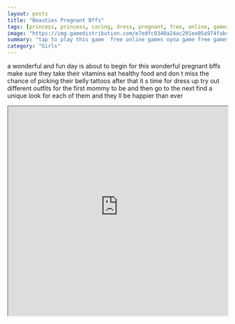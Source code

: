 ```yaml
---
layout: posts
title: "Beauties Pregnant Bffs"
tags: [princess, princess, caring, dress, pregnant, free, online, games, oyna, game, free, games, play, play, games]
image: "https://img.gamedistribution.com/e7edfc0340a24ac291ea05a974fab49e.jpg"
summary: "tap to play this game  free online games oyna game free games play play games"
category: "Girls"
---
```


a wonderful and fun day is about to begin for this wonderful pregnant bffs make sure they take their vitamins eat healthy food and don t miss the chance of picking their belly tattoos after that it s time for dress up try out different outfits for the first mommy to be and then go to the next find a unique look for each of them and they ll be happier than ever

<iframe width="100%" height="480px;" src="https://html5.gamedistribution.com/e7edfc0340a24ac291ea05a974fab49e/"></iframe>